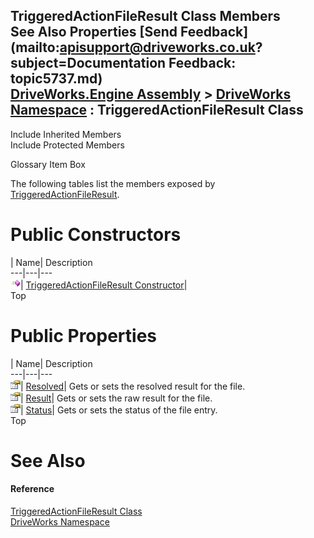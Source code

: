 TriggeredActionFileResult Class Members   
See Also Properties [Send Feedback](mailto:apisupport@driveworks.co.uk?subject=Documentation Feedback: topic5737.md)  
[DriveWorks.Engine Assembly](topic2156.md) > [DriveWorks Namespace](topic2159.md) : TriggeredActionFileResult Class  
---  
  
Include Inherited Members    
Include Protected Members  


Glossary Item Box

The following tables list the members exposed by [TriggeredActionFileResult](topic5737.md).

# Public Constructors

| Name| Description  
---|---|---  
![Public Constructor](dotnetimages/publicConstructor.gif)| [TriggeredActionFileResult Constructor](topic5743.md)|   
Top

# Public Properties

| Name| Description  
---|---|---  
![Public Property](dotnetimages/publicProperty.gif)| [Resolved](topic5744.md)| Gets or sets the resolved result for the file.   
![Public Property](dotnetimages/publicProperty.gif)| [Result](topic5745.md)| Gets or sets the raw result for the file.   
![Public Property](dotnetimages/publicProperty.gif)| [Status](topic5746.md)| Gets or sets the status of the file entry.   
Top

# See Also

#### Reference

[TriggeredActionFileResult Class](topic5737.md)   
[DriveWorks Namespace](topic2159.md)



